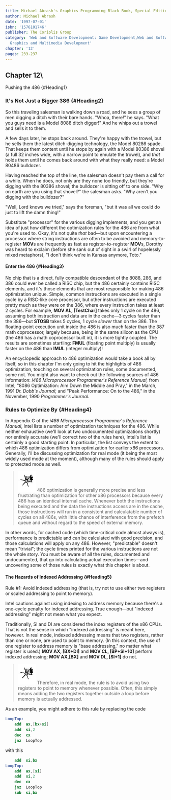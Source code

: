 ```yaml
---
title: Michael Abrash's Graphics Programming Black Book, Special Edition
author: Michael Abrash
date: '1997-07-01'
isbn: '1576101746'
publisher: The Coriolis Group
category: 'Web and Software Development: Game Development,Web and Software Development:
  Graphics and Multimedia Development'
chapter: '12'
pages: 233-237
---
```


## Chapter 12\
 Pushing the 486 {#Heading1}

### It's Not Just a Bigger 386 {#Heading2}

So this traveling salesman is walking down a road, and he sees a group
of men digging a ditch with their bare hands. "Whoa, there!" he says.
"What you guys need is a Model 8088 ditch digger!" And he whips out a
trowel and sells it to them.

A few days later, he stops back around. They're happy with the trowel,
but he sells them the latest ditch-digging technology, the Model 80286
spade. That keeps them content until he stops by again with a Model
80386 shovel (a full 32 inches wide, with a narrow point to emulate the
trowel), and *that* holds them until he comes back around with what they
really need: a Model 80486 bulldozer.

Having reached the top of the line, the salesman doesn't pay them a call
for a while. When he does, not only are they none too friendly, but
they're digging with the 80386 shovel; the bulldozer is sitting off to
one side. "Why on earth are you using that shovel?" the salesman asks.
"Why aren't you digging with the bulldozer?"

"Well, Lord knows we tried," says the foreman, "but it was all we could
do just to lift the damn thing!"

Substitute "processor" for the various digging implements, and you get
an idea of just how different the optimization rules for the 486 are
from what you're used to. Okay, it's not quite *that* bad—but upon
encountering a processor where string instructions are often to be
avoided and memory-to-register **MOV**s are frequently as fast as
register-to-register **MOV**s, Dorothy was heard to exclaim (before she
sank out of sight in a swirl of hopelessly mixed metaphors), "I don't
think we're in Kansas anymore, Toto."

#### Enter the 486 {#Heading3}

No chip that is a direct, fully compatible descendant of the 8088, 286,
and 386 could ever be called a RISC chip, but the 486 certainly contains
RISC elements, and it's those elements that are most responsible for
making 486 optimization unique. Simple, common instructions are executed
in a single cycle by a RISC-like core processor, but other instructions
are executed pretty much as they were on the 386, where every
instruction takes at least 2 cycles. For example, **MOV AL, [TestChar]**
takes only 1 cycle on the 486, assuming both instruction and data are in
the cache—3 cycles faster than the 386—but **STOSB** takes 5 cycles, 1
cycle *slower* than on the 386. The floating-point execution unit inside
the 486 is also much faster than the 387 math coprocessor, largely
because, being in the same silicon as the CPU (the 486 has a math
coprocessor built in), it is more tightly coupled. The results are
sometimes startling: **FMUL** (floating point multiply) is usually
faster on the 486 than **IMUL** (integer multiply)!

An encyclopedic approach to 486 optimization would take a book all by
itself, so in this chapter I'm only going to hit the highlights of 486
optimization, touching on several optimization rules, some documented,
some not. You might also want to check out the following sources of 486
information: *i486 Microprocessor Programmer's Reference Manual,* from
Intel; "8086 Optimization: Aim Down the Middle and Pray," in the March,
1991 *Dr. Dobb's Journal*; and "Peak Performance: On to the 486," in the
November, 1990 *Programmer's Journal.*

### Rules to Optimize By {#Heading4}

In Appendix G of the *i486 Microprocessor Programmer*'*s* *Reference
Manual*, Intel lists a number of optimization techniques for the 486.
While neither exhaustive (we'll look at two undocumented optimizations
shortly) nor entirely accurate (we'll correct two of the rules here),
Intel's list is certainly a good starting point. In particular, the list
conveys the extent to which 486 optimization differs from optimization
for earlier x86 processors. Generally, I'll be discussing optimization
for real mode (it being the most widely used mode at the moment),
although many of the rules should apply to protected mode as well.

> ![](images/i.jpg)
> 486 optimization is generally more precise and less frustrating than
> optimization for other x86 processors because every 486 has an identical
> internal cache. Whenever both the instructions being executed and the
> data the instructions access are in the cache, those instructions will
> run in a consistent and calculatable number of cycles on all 486s, with
> little chance of interference from the prefetch queue and without regard
> to the speed of external memory.

In other words, for cached code (which time-critical code almost always
is), performance is predictable and can be calculated with good
precision, and those calculations will apply on any 486. However,
"predictable" doesn't mean "trivial"; the cycle times printed for the
various instructions are not the whole story. You must be aware of all
the rules, documented and undocumented, that go into calculating actual
execution times—and uncovering some of those rules is exactly what this
chapter is about.

#### The Hazards of Indexed Addressing {#Heading5}

Rule \#1: Avoid indexed addressing (that is, try not to use either two
registers or scaled addressing to point to memory).

Intel cautions against using indexing to address memory because there's
a one-cycle penalty for indexed addressing. True enough—but "indexed
addressing" might not mean what you expect.

Traditionally, SI and DI are considered the index registers of the x86
CPUs. That is not the sense in which "indexed addressing" is meant here,
however. In real mode, indexed addressing means that two registers,
rather than one or none, are used to point to memory. (In this context,
the use of one register to address memory is "base addressing," no
matter what register is used.) **MOV AX, [BX+DI]** and **MOV CL,
[BP+SI+10]** perform indexed addressing; **MOV AX,[BX]** and **MOV DL,
[SI+1]** do not.

> ![](images/i.jpg)
> Therefore, in real mode, the rule is to avoid using two registers to
> point to memory whenever possible. Often, this simply means adding the
> two registers together outside a loop before memory is actually
> addressed.

As an example, you might adhere to this rule by replacing the code

```nasm
LoopTop:
    add  ax,[bx+si]
    add  si,2
    dec  cx
    jnz  LoopTop
```

with this

```nasm
    add  si,bx
LoopTop:
    add  ax,[si]
    add  si,2
    dec  cx
    jnz  LoopTop
    sub  si,bx
```
